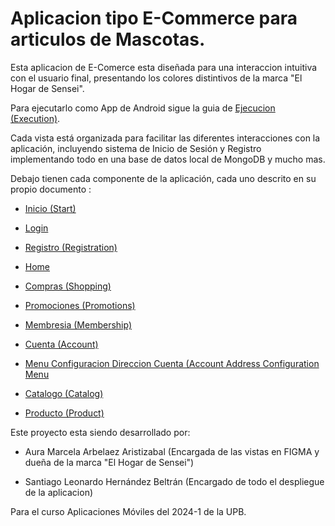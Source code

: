 # Aplicacion tipo E-Commerce para articulos de Mascotas.

Esta aplicacion de E-Comerce esta diseñada para una interaccion intuitiva con el usuario final, presentando los colores distintivos de la marca "El Hogar de Sensei".

Para ejecutarlo como App de Android sigue la guia de [Ejecucion (Execution)](Markdowns/Ejecutar.md).

Cada vista está organizada para facilitar las diferentes interacciones con la aplicación, incluyendo sistema de Inicio de Sesión y Registro implementando todo en una base de datos local de MongoDB y mucho mas.

Debajo tienen cada componente de la aplicación, cada uno descrito en su propio documento :

- [Inicio (Start)](Markdowns/Inicio.md)

- [Login](Markdowns/Login.md)

- [Registro (Registration)](Markdowns/Register.md)

- [Home](Markdowns/Home.md)

- [Compras (Shopping)](Markdowns/Compras.md)

- [Promociones (Promotions)](Markdowns/Promociones.md)

- [Membresia (Membership)](Markdowns/Membresia.md)

- [Cuenta (Account)](Markdowns/Cuenta.md)

- [Menu Configuracion Direccion Cuenta (Account Address Configuration Menu](Markdowns/MenuCuenta.md)

- [Catalogo (Catalog)](Markdowns/Catalogo.md)

- [Producto (Product)](Markdowns/Producto.md)

Este proyecto esta siendo desarrollado por:

- Aura Marcela Arbelaez Aristizabal (Encargada de las vistas en FIGMA y dueña de la marca "El Hogar de Sensei")

- Santiago Leonardo Hernández Beltrán (Encargado de todo el despliegue de la aplicacion)

Para el curso Aplicaciones Móviles del 2024-1 de la UPB.
